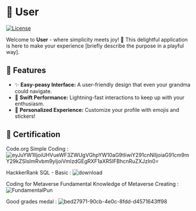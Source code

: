 # 🌈 User

[![License](https://img.shields.io/badge/license-MIT-orange.svg)](LICENSE)

Welcome to **User** - where simplicity meets joy! 🚀 This delightful application is here to make your experience [briefly describe the purpose in a playful way].

## 🌟 Features

- ✨ **Easy-peasy Interface:** A user-friendly design that even your grandma could navigate.
- 🚀 **Swift Performance:** Lightning-fast interactions to keep up with your enthusiasm.
- 🌈 **Personalized Experience:** Customize your profile with emojis and stickers!

## 🌈 Certification

Code.org Simple Coding :  ![eyJuYW1lIjoiUHVueWF3ZWUgVGhpYW10aG9tIiwiY291cnNlIjoiaG91cm9mY29kZSIsImRvbm9yIjoiVmlzdGEgRXF1aXR5IFBhcnRuZXJzIn0=](https://github.com/Merty06/merty06/assets/154034619/667407e6-fc1c-421c-9c6b-31a0d87d3290)

HackkerRank SQL - Basic : ![download](https://github.com/Merty06/merty06/assets/154034619/19ff9eee-49f0-4dd6-96aa-0cc7069e284e)

Coding for Metaverse Fundamental Knowledge of Metaverse Creating : ![FundamentalPun](https://github.com/Merty06/merty06/assets/154034619/db0a80bf-b72a-40b3-8476-596e100fc36c)


Good grades medal : ![bed27971-90cb-4e0c-8fdd-d4571643ff98](https://github.com/Merty06/merty06/assets/154034619/66ca5913-f289-473a-8cff-3ddd0cfab6d0)


